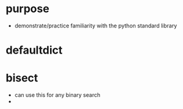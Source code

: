 # purpose
- demonstrate/practice familiarity with the python standard library





# defaultdict


# bisect
- can use this for any binary search
- 